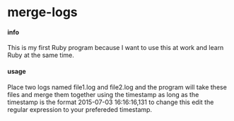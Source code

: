 # merge-logs
#### info
This is my first Ruby program because I want to use this at work and learn Ruby at the same time.

#### usage
Place two logs named file1.log and file2.log and the program will take these files and merge them together using the timestamp as long as the timestamp is the format 2015-07-03 16:16:16,131 to change this edit the regular expression to your prefereded timestamp.
